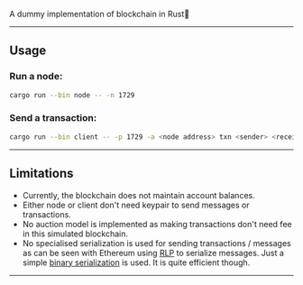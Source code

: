 A dummy implementation of blockchain in Rust🦀

---

## Usage

### Run a node:

```bash
cargo run --bin node -- -n 1729
```

### Send a transaction:

```bash
cargo run --bin client -- -p 1729 -a <node address> txn <sender> <receiver> <value>  
```

---

## Limitations

- Currently, the blockchain does not maintain account balances.
- Either node or client don't need keypair to send messages or transactions.
- No auction model is implemented as making transactions don't need fee in this simulated blockchain.
- No specialised serialization is used for sending transactions / messages as can be seen with Ethereum using [RLP](https://ethereum.org/en/developers/docs/data-structures-and-encoding/rlp/) to serialize messages. Just a simple [binary serialization](https://docs.rs/bincode/latest/bincode/) is used. It is quite efficient though.

---